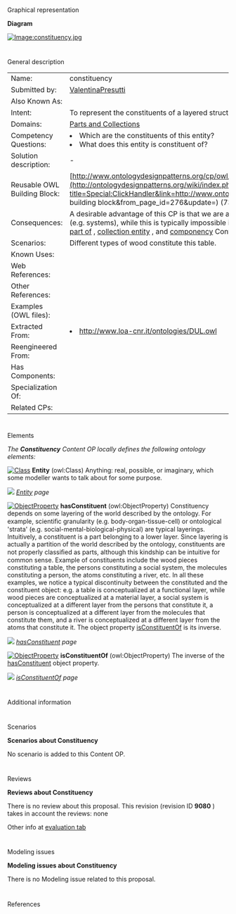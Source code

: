 # 

 Graphical representation



__Diagram__ 





[![Image:constituency.jpg](../images/2/24/Constituency.jpg)](../Image/Constituency.jpg "Image:constituency.jpg")





# 

 General description




|  |  |
| --- | --- |
|  Name:  |  constituency  |
|  Submitted by:  | [ValentinaPresutti](../User/ValentinaPresutti "User:ValentinaPresutti")  |
|  Also Known As:  |  |
|  Intent:  |  To represent the constituents of a layered structure.  |
|  Domains:  | [Parts and Collections](../Community/Parts_and_Collections "Community:Parts and Collections")  |
|  Competency Questions:  | <li>       Which are the constituents of this entity?      </li><li>       What does this entity is constituent of?      </li> |
|  Solution description:  |  -  |
|  Reusable OWL Building Block:  | [http://www.ontologydesignpatterns.org/cp/owl/constituency.owl](http://ontologydesignpatterns.org/wiki/index.php?title=Special:ClickHandler&link=http://www.ontologydesignpatterns.org/cp/owl/constituency.owl&message=OWL building block&from_page_id=276&update=)  (732)  |
|  Consequences:  |  A desirable advantage of this CP is that we are able to talk e.g. of physical constituents of  non-physical objects (e.g. systems), while this is typically impossible in terms of parts. This Content OP has to be distinguished from [part of](../Submissions/PartOf "Submissions:PartOf")  , [collection entity](http://ontologydesignpatterns.org/wiki/index.php?title=Submissions:CollectionEntiy&action=edit&redlink=1 "Submissions:CollectionEntiy (not yet written)")  , and [componency](../Submissions/Componency "Submissions:Componency")  Content OPs.  |
|  Scenarios:  |  Different types of wood constitute this table.  |
|  Known Uses:  |  |
|  Web References:  |  |
|  Other References:  |  |
|  Examples (OWL files):  |  |
|  Extracted From:  | <li><a class="external free" href="http://www.loa-cnr.it/ontologies/DUL.owl" rel="nofollow" title="http://www.loa-cnr.it/ontologies/DUL.owl">        http://www.loa-cnr.it/ontologies/DUL.owl       </a></li> |
|  Reengineered From:  |  |
|  Has Components:  |  |
|  Specialization Of:  |  |
|  Related CPs:  |  |



  





# 

 Elements



_The
 __Constituency__ 
 Content OP locally defines the following ontology elements:_ 






[![Class](../images/thumb/2/27/Class.gif/20px-Class.gif)](../Image/Class.gif "Class")
__Entity__ 
 (owl:Class) Anything: real, possible, or imaginary, which some modeller wants to talk about for some purpose.
 



[![](../../../images/thumb/8/87/ArrowRight.gif/11px-ArrowRight.gif)](../Image/ArrowRight.gif "ArrowRight.gif")
_[Entity](../Submissions/Constituency/Entity "Submissions:Constituency/Entity") 
 page_ 




[![ObjectProperty](../../images/thumb/c/c3/ObjectProperty.gif/20px-ObjectProperty.gif)](../Image/ObjectProperty.gif "ObjectProperty")
__hasConstituent__ 
 (owl:ObjectProperty) Constituency depends on some layering of the world described by the ontology. 
For example, scientiﬁc granularity (e.g. body-organ-tissue-cell) or ontological 'strata' (e.g. social-mental-biological-physical) are typical layerings. Intuitively, a constituent is a part belonging to a lower 
layer. Since layering is actually a partition of the world described by the ontology, constituents are not properly classiﬁed as parts, although this kindship can be intuitive for common sense. Example of constituents include the wood pieces constituting a table, the persons constituting a social system, the 
molecules constituting a person, the atoms constituting a river, etc. In all these examples, we notice a typical discontinuity between the constituted and the constituent object: e.g. a table is conceptualized at a functional layer, while wood pieces are conceptualized at a material layer, a social system is 
conceptualized at a different layer from the persons that constitute it, a person is conceptualized at a different layer from the molecules that constitute them, and a river is conceptualized at a different layer from the atoms that constitute it. The object property
 [isConstituentOf](../Submissions/Constituency/isConstituentOf "Submissions:Constituency/isConstituentOf") 
 is its inverse.
 



[![](../../../images/thumb/8/87/ArrowRight.gif/11px-ArrowRight.gif)](../Image/ArrowRight.gif "ArrowRight.gif")
_[hasConstituent](../Submissions/Constituency/hasConstituent "Submissions:Constituency/hasConstituent") 
 page_ 




[![ObjectProperty](../../images/thumb/c/c3/ObjectProperty.gif/20px-ObjectProperty.gif)](../Image/ObjectProperty.gif "ObjectProperty")
__isConstituentOf__ 
 (owl:ObjectProperty) The inverse of the
 [hasConstituent](../Submissions/Constituency/hasConstituent "Submissions:Constituency/hasConstituent") 
 object property.
 



[![](../../../images/thumb/8/87/ArrowRight.gif/11px-ArrowRight.gif)](../Image/ArrowRight.gif "ArrowRight.gif")
_[isConstituentOf](../Submissions/Constituency/isConstituentOf "Submissions:Constituency/isConstituentOf") 
 page_ 


# 

 Additional information



# 

 Scenarios




__Scenarios about Constituency__ 


 No scenario is added to this Content OP.
 




# 

 Reviews




__Reviews about Constituency__ 


 There is no review about this proposal.
This revision (revision ID
 __9080__ 
 ) takes in account the reviews: none
 



 Other info at
 [evaluation tab](http://ontologydesignpatterns.org/wiki/index.php?title=Submissions:Constituency&action=evaluation "http://ontologydesignpatterns.org/wiki/index.php?title=Submissions:Constituency&action=evaluation") 





  





# 

 Modeling issues




__Modeling issues about Constituency__ 


 There is no Modeling issue related to this proposal.
 




  





# 

 References